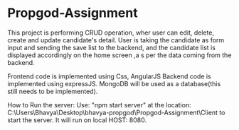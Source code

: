 # Propgod-Assignment
This project is performing CRUD operation, wher user can edit, delete, create and update candidate's detail.
User is taking the candidate as form input and sending the save list to the backend, and the candidate list is
displayed accordingly on the home screen ,a s per the data coming from the backend. 

Frontend code is implemented using Css, AngularJS
Backend code is implemented using expressJS.
MongoDB will be used as a database(this still needs to be implemented).

How to Run the server:
Use: "npm start server" at the location: C:\Users\Bhavya\Desktop\bhavya-propgod\Propgod-Assignment\Client  to start the server.
It will run on local HOST: 8080.

